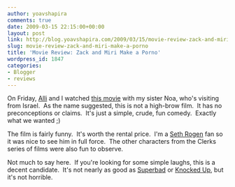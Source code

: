 ```yaml
---
author: yoavshapira
comments: true
date: 2009-03-15 22:15:00+00:00
layout: post
link: http://blog.yoavshapira.com/2009/03/15/movie-review-zack-and-miri-make-a-porno/
slug: movie-review-zack-and-miri-make-a-porno
title: 'Movie Review: Zack and Miri Make a Porno'
wordpress_id: 1847
categories:
- Blogger
- reviews
---
```


On Friday, [Alli](http://allisonshapira.com) and I watched [this movie](http://www.zackandmiri.com/) with my sister Noa, who's visiting from Israel.  As the name suggested, this is not a high-brow film.  It has no preconceptions or claims.  It's just a simple, crude, fun comedy.  Exactly what we wanted ;)

  


The film is fairly funny.  It's worth the rental price.  I'm a [Seth Rogen](http://en.wikipedia.org/wiki/Seth_Rogen) fan so it was nice to see him in full force.  The other characters from the Clerks series of films were also fun to observe.

  


Not much to say here.  If you're looking for some simple laughs, this is a decent candidate.  It's not nearly as good as [Superbad](http://www.imdb.com/title/tt0829482/) or [Knocked Up](http://www.imdb.com/title/tt0478311/), but it's not horrible.
